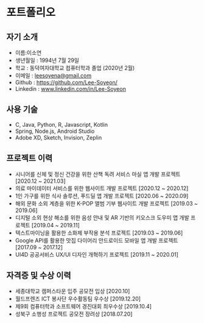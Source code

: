 # 포트폴리오

## 자기 소개

* 이름:이소연
* 생년월일 : 1994년 7월 29일
* 학교 : 동덕여자대학교 컴퓨터학과 졸업 (2020년 2월)
* 이메일 : leesoyena@gmail.com
* Github : https://github.com/Lee-Soyeon/
* Linkedin : www.linkedin.com/in/Lee-Soyeon

## 사용 기술

* C, Java, Python, R, Javascript, Kotlin
* Spring, Node.js, Android Studio
* Adobe XD, Sketch, Invision, Zeplin

## 프로젝트 이력

* 시니어를 신체 및 정신 건강을 위한 산책 독려 서비스 마실 앱 개발 프로젝트 [2020.12 ~ 2021.03] 
* 의료 마이데이터 서비스를 위한 웹사이트 개발 프로젝트 [2020.12 ~ 2020.12]
* 1인 가구를 위한 식사 솔루션, 푸드딜 앱 개발 프로젝트 [2020.06 ~ 2020.09]
* 해외 문화 소외 계층을 위한 K-POP 앨범 기부 웹사이트 개발 프로젝트 [2019.03 ~ 2019.06]
* 디지털 소외 현상 해소를 위한 음성 안내 및 AR 기반의 키오스크 도우미 앱 개발 프로젝트 [2019.04 ~ 2019.11]
* 텍스트마이닝을 활용한 소화제 부작용 분석 프로젝트 [2019.03 ~ 2019.06]
* Google API를 활용한 맛집 다이어리 안드로이드 모바일 앱 개발 프로젝트 [2017.09 ~ 2017.12]
* UI4D 공공서비스 UX/UI 디자인 개혁하기 프로젝트 [2019.11 ~ 2020.01]

## 자격증 및 수상 이력

* 세종대학교 캠퍼스타운 입주 공모전 입상 [2020.10]
* 월드프렌즈 ICT 봉사단 우수활동팀 우수상 [2019.12.20]
* 제9회 컴퓨터학과 소프트웨어 경진대회 최우수상 [2019.10.4]
* 성북구 소행성 프로젝트 공모전 장려상 [2018.07.20]


